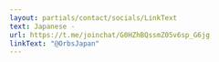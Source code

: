 ```yaml
---
layout: partials/contact/socials/LinkText
text: Japanese -
url: https://t.me/joinchat/G0HZhBQssmZ05v6sp_G6jg
linkText: "@OrbsJapan"
---
```

